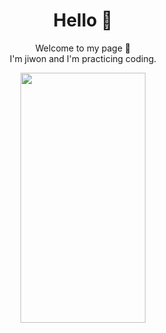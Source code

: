 <div align="center">
  <h1>Hello 👋</h1>
  <p>Welcome to my page 🤭<br>I'm jiwon and I'm practicing coding.</p>
<img src="https://extmovie.com/movietalk/49228409#&gid=1&pid=5.gif" width="200" height="400"/>
</div>




